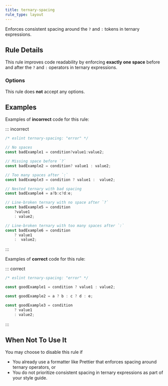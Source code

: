 ```yaml
---
title: ternary-spacing
rule_type: layout
---
```


Enforces consistent spacing around the `?` and `:` tokens in ternary expressions.

## Rule Details

This rule improves code readability by enforcing **exactly one space** before and after the `?` and `:` operators in ternary expressions.

### Options

This rule does **not** accept any options.

## Examples

Examples of **incorrect** code for this rule:

::: incorrect

```js
/* eslint ternary-spacing: "error" */

// No spaces
const badExample1 = condition?value1:value2;

// Missing space before `?`
const badExample2 = condition? value1 : value2;

// Too many spaces after `:`
const badExample3 = condition ? value1 :  value2;

// Nested ternary with bad spacing
const badExample4 = a?b:c?d:e;

// Line-broken ternary with no space after `?`
const badExample5 = condition
    ?value1
    : value2;

// Line-broken ternary with too many spaces after `:`
const badExample6 = condition
    ? value1
    :  value2;
```

:::

Examples of **correct** code for this rule:

::: correct

```js
/* eslint ternary-spacing: "error" */

const goodExample1 = condition ? value1 : value2;

const goodExample2 = a ? b : c ? d : e;

const goodExample3 = condition
    ? value1
    : value2;
```

:::

## When Not To Use It

You may choose to disable this rule if
- You already use a formatter like Prettier that enforces spacing around ternary operators, or
- You do not prioritize consistent spacing in ternary expressions as part of your style guide.
